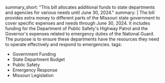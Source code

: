 summary_short: "This bill allocates additional funds to state departments and agencies for various needs until June 30, 2024."
summary: |
  The bill provides extra money to different parts of the Missouri state government to cover specific expenses and needs through June 30, 2024. It includes funding for the Department of Public Safety's Highway Patrol and the Governor's expenses related to emergency duties of the National Guard. The purpose is to ensure these departments have the resources they need to operate effectively and respond to emergencies.
tags:
  - Government Funding
  - State Department Budget
  - Public Safety
  - Emergency Response
  - Missouri Legislation
